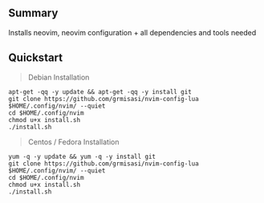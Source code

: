 ## Summary
Installs neovim, neovim configuration + all dependencies and tools needed

## Quickstart
> Debian Installation

```shell
apt-get -qq -y update && apt-get -qq -y install git
git clone https://github.com/grmisasi/nvim-config-lua $HOME/.config/nvim/ --quiet
cd $HOME/.config/nvim
chmod u+x install.sh
./install.sh
```

> Centos / Fedora Installation

```shell
yum -q -y update && yum -q -y install git
git clone https://github.com/grmisasi/nvim-config-lua $HOME/.config/nvim/ --quiet
cd $HOME/.config/nvim
chmod u+x install.sh
./install.sh
```
